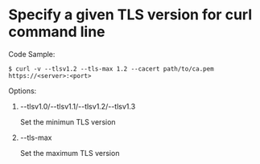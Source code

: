 # Specify a given TLS version for curl command line

Code Sample:
```
$ curl -v --tlsv1.2 --tls-max 1.2 --cacert path/to/ca.pem https://<server>:<port>
```

Options:
1. --tlsv1.0/--tlsv1.1/--tlsv1.2/--tlsv1.3

   Set the minimun TLS version
3. --tls-max <VER>

   Set the maximum TLS version

